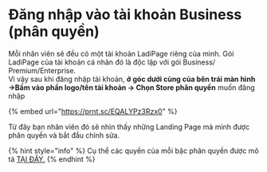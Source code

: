 # Đăng nhập vào tài khoản Business (phân quyền)

Mỗi nhân viên sẽ đều có một tài khoản LadiPage riêng của mình. Gói LadiPage của tài khoản cá nhân đó là độc lập với gói Business/ Premium/Enterprise.\
Vì vậy sau khi đăng nhập tài khoản, **ở góc dưới cùng của bên trái màn hình ->Bấm vào phần logo/tên tài khoản -> Chọn Store phân quyền** muốn đăng nhập&#x20;

{% embed url="https://prnt.sc/EQALYPz3Rzx0" %}

Từ đây bạn nhân viên đó sẽ nhìn thấy những Landing Page mà mình được phân quyền và bắt đầu chỉnh sửa.

{% hint style="info" %}
Cụ thể các quyền của mỗi bậc phân quyền được mô tả [TẠI ĐÂY.](http://ldp.to/phanquyen)
{% endhint %}
